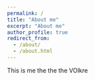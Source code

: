 ```yaml
---
permalink: /
title: "About me"
excerpt: "About me"
author_profile: true
redirect_from: 
  - /about/
  - /about.html
---
```


This is me the the the VOlkre
